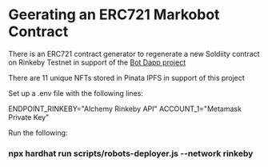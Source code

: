 # Geerating an ERC721 Markobot Contract

There is an ERC721 contract generator to regenerate a new  Soldiity contract on Rinkeby Testnet in support of the [Bot Dapp project](https://github.com/markvelous/botdapp) 

There are 11 unique NFTs stored in Pinata IPFS in support of this project

Set up a .env file with the following lines:

ENDPOINT_RINKEBY="Alchemy Rinkeby API" 
ACCOUNT_1="Metamask Private Key"

Run the following:
### npx hardhat run scripts/robots-deployer.js --network rinkeby

